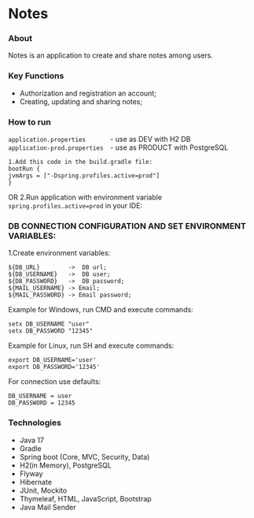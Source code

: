 # **Notes**
### **About**
Notes is an application to create and share notes among users. 

### **Key Functions**
- Authorization and registration an acсount;
- Creating, updating and sharing notes;

### **How to run**
```application.properties       ```-  use as DEV with H2 DB </br>
```application-prod.properties  ```-  use as PRODUCT with PostgreSQL 
```
1.Add this code in the build.gradle file:
bootRun {
jvmArgs = ["-Dspring.profiles.active=prod"]
}
```
OR
2.Run application with environment variable ```spring.profiles.active=prod``` in your IDE:
### DB CONNECTION CONFIGURATION AND SET ENVIRONMENT VARIABLES:

1.Create environment variables:
```
${DB_URL}        ->  DB url;
${DB_USERNAME}   ->  DB user;
${DB_PASSWORD}   ->  DB password;
${MAIL_USERNAME} -> Email;
${MAIL_PASSWORD} -> Email password;
```

Example for Windows, run  CMD and execute commands:
```
setx DB_USERNAME "user"
setx DB_PASSWORD "12345"
```
Example for Linux, run  SH and execute commands:
```
export DB_USERNAME='user'
export DB_PASSWORD='12345'
```
For connection use defaults:
```
DB_USERNAME = user
DB_PASSWORD = 12345
```

### **Technologies**
- Java 17
- Gradle
- Spring boot (Core, MVC, Security, Data)
- H2(in Memory), PostgreSQL
- Flyway
- Hibernate 
- JUnit, Mockito
- Thymeleaf, HTML, JavaScript, Bootstrap
- Java Mail Sender
